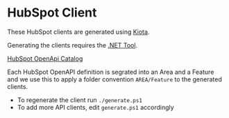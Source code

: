 # HubSpot Client

These HubSpot clients are generated using [Kiota](https://learn.microsoft.com/en-us/openapi/kiota/overview).

Generating the clients requires the [.NET Tool](https://learn.microsoft.com/en-us/openapi/kiota/install?tabs=bash#install-as-net-tool).

[HubSpot OpenApi Catalog](https://api.hubspot.com/api-catalog-public/v1/apis)

Each HubSpot OpenAPI definition is segrated into an Area and a Feature and we use this to apply 
a folder convention `AREA/Feature` to the generated clients.

- To regenerate the client run `./generate.ps1`
- To add more API clients, edit `generate.ps1` accordingly